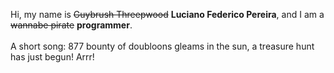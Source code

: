 Hi, my name is ~~Guybrush Threepwood~~ **Luciano Federico Pereira**, and I am a ~~wannabe pirate~~ **programmer**.<br><br>A short song: 877 bounty of doubloons gleams in the sun, a treasure hunt has just begun! Arrr!
